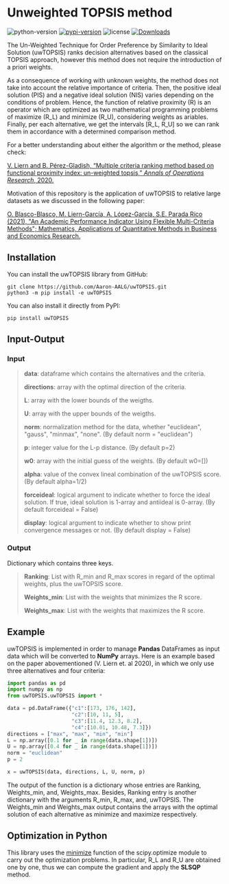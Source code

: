 # Unweighted TOPSIS method

![python-version](https://img.shields.io/badge/python->=3.8-green.svg)
[![pypi-version](https://img.shields.io/pypi/v/uwtopsis.svg)](https://pypi.python.org/pypi/uwtopsis/)
![license](https://img.shields.io/pypi/l/uwtopsis.svg)
[![Downloads](https://static.pepy.tech/personalized-badge/uwtopsis?period=total&units=international_system&left_color=grey&right_color=orange&left_text=Downloads)](https://pepy.tech/project/uwtopsis)

The Un-Weighted Technique for Order Preference by Similarity to Ideal Solution (uwTOPSIS) ranks decision alternatives based on the classical TOPSIS approach, however this method does not require the introduction of a priori weights.

As a consequence of working with unknown weights, the method does not take into account the relative importance of criteria. Then, the positive ideal solution (PIS) and a negative ideal solution (NIS) varies depending on the conditions of problem. Hence, the function of relative proximity (R) is an operator which are optimized as two mathematical programming problems of maximize (R_L) and minimize (R_U), considering weights as ariables. Finally, per each alternative, we get the intervals [R_L, R_U] so we can rank them in accordance with a determined comparison method.

For a better understanding about either the algorithm or the method, please check:

[V. Liern and B. Pérez-Gladish, “Multiple criteria ranking method based on functional proximity index: un-weighted topsis,” _Annals of Operations Research_, 2020.](https://doi.org/10.1007/s10479-020-03718-1)

Motivation of this repository is the application of uwTOPSIS to relative large datasets as we discussed in the following paper:

[O. Blasco-Blasco, M. Liern-García, A. López-García, S.E. Parada Rico (2021), "An Academic Performance Indicator Using Flexible Multi-Criteria Methods";  Mathematics, Applications of Quantitative Methods in Business and Economics Research.](https://doi.org/10.3390/math9192396)

## Installation

You can install the uwTOPSIS library from GitHub:

```terminal
git clone https://github.com/Aaron-AALG/uwTOPSIS.git
python3 -m pip install -e uwTOPSIS
```

You can also install it directly from PyPI:

```terminal
pip install uwTOPSIS
```

## Input-Output

### Input

> **data**: dataframe which contains the alternatives and the criteria.
>
> **directions**: array with the optimal direction of the criteria.
>
> **L**: array with the lower bounds of the weigths.
>
> **U**: array with the upper bounds of the weigths.
>
> **norm**: normalization method for the data, whether "euclidean", "gauss", "minmax", "none". (By default norm = "euclidean")
>
> **p**: integer value for the L-p distance. (By default p=2)
>
> **w0**: array with the initial guess of the weights. (By default w0=[])
>
> **alpha**: value of the convex lineal combination of the uwTOPSIS score. (By default alpha=1/2)
>
> **forceideal**: logical argument to indicate whether to force the ideal solution. If true, ideal solution
> is 1-array and antiideal is 0-array. (By default forceideal = False)
>
> **display**: logical argument to indicate whether to show print convergence messages or not. (By default display = False)

### Output

Dictionary which contains three keys.
> **Ranking**: List with R_min and R_max scores in regard of the optimal weights, plus the uwTOPSIS score.
>
> **Weights_min**: List with the weights that minimizes the R score.
>
> **Weights_max**: List with the weights that maximizes the R score.

## Example

uwTOPSIS is implemented in order to manage **Pandas** DataFrames as input data which will be converted to **NumPy** arrays. Here is an example based on the paper abovementioned (V. Liern et. al 2020), in which we only use three alternatives and four criteria:

```python
import pandas as pd
import numpy as np
from uwTOPSIS.uwTOPSIS import *

data = pd.DataFrame({"c1":[173, 176, 142],
                     "c2":[10, 11, 5],
                     "c3":[11.4, 12.3, 8.2],
                     "c4":[10.01, 10.48, 7.3]})
directions = ["max", "max", "min", "min"]
L = np.array([0.1 for _ in range(data.shape[1])])
U = np.array([0.4 for _ in range(data.shape[1])])
norm = "euclidean"
p = 2

x = uwTOPSIS(data, directions, L, U, norm, p)
```

The output of the function is a dictionary whose entries are Ranking, Weights_min, and, Weights_max. Besides, Ranking entry is another dictionary with the arguments R_min, R_max, and, uwTOPSIS. The Weights_min and Weights_max output contains the arrays with the optimal solution of each alternative as minimize and maximize respectively.

## Optimization in Python

This library uses the [minimize](https://docs.scipy.org/doc/scipy/reference/generated/scipy.optimize.minimize.html) function of the scipy.optimize module to carry out the optimization problems. In particular, R_L and R_U are obtained one by one, thus we can compute the gradient and apply the __SLSQP__ method.
